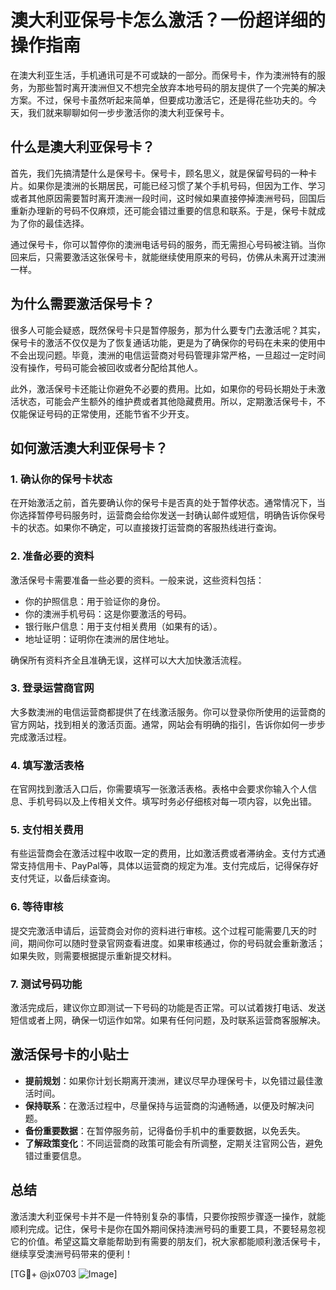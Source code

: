 # 澳大利亚保号卡怎么激活？一份超详细的操作指南

在澳大利亚生活，手机通讯可是不可或缺的一部分。而保号卡，作为澳洲特有的服务，为那些暂时离开澳洲但又不想完全放弃本地号码的朋友提供了一个完美的解决方案。不过，保号卡虽然听起来简单，但要成功激活它，还是得花些功夫的。今天，我们就来聊聊如何一步步激活你的澳大利亚保号卡。

## 什么是澳大利亚保号卡？

首先，我们先搞清楚什么是保号卡。保号卡，顾名思义，就是保留号码的一种卡片。如果你是澳洲的长期居民，可能已经习惯了某个手机号码，但因为工作、学习或者其他原因需要暂时离开澳洲一段时间，这时候如果直接停掉澳洲号码，回国后重新办理新的号码不仅麻烦，还可能会错过重要的信息和联系。于是，保号卡就成为了你的最佳选择。

通过保号卡，你可以暂停你的澳洲电话号码的服务，而无需担心号码被注销。当你回来后，只需要激活这张保号卡，就能继续使用原来的号码，仿佛从未离开过澳洲一样。

## 为什么需要激活保号卡？

很多人可能会疑惑，既然保号卡只是暂停服务，那为什么要专门去激活呢？其实，保号卡的激活不仅仅是为了恢复通话功能，更是为了确保你的号码在未来的使用中不会出现问题。毕竟，澳洲的电信运营商对号码管理非常严格，一旦超过一定时间没有操作，号码可能会被回收或者分配给其他人。

此外，激活保号卡还能让你避免不必要的费用。比如，如果你的号码长期处于未激活状态，可能会产生额外的维护费或者其他隐藏费用。所以，定期激活保号卡，不仅能保证号码的正常使用，还能节省不少开支。

## 如何激活澳大利亚保号卡？

### 1. 确认你的保号卡状态

在开始激活之前，首先要确认你的保号卡是否真的处于暂停状态。通常情况下，当你选择暂停号码服务时，运营商会给你发送一封确认邮件或短信，明确告诉你保号卡的状态。如果你不确定，可以直接拨打运营商的客服热线进行查询。

### 2. 准备必要的资料

激活保号卡需要准备一些必要的资料。一般来说，这些资料包括：

- 你的护照信息：用于验证你的身份。
- 你的澳洲手机号码：这是你要激活的号码。
- 银行账户信息：用于支付相关费用（如果有的话）。
- 地址证明：证明你在澳洲的居住地址。

确保所有资料齐全且准确无误，这样可以大大加快激活流程。

### 3. 登录运营商官网

大多数澳洲的电信运营商都提供了在线激活服务。你可以登录你所使用的运营商的官方网站，找到相关的激活页面。通常，网站会有明确的指引，告诉你如何一步步完成激活过程。

### 4. 填写激活表格

在官网找到激活入口后，你需要填写一张激活表格。表格中会要求你输入个人信息、手机号码以及上传相关文件。填写时务必仔细核对每一项内容，以免出错。

### 5. 支付相关费用

有些运营商会在激活过程中收取一定的费用，比如激活费或者滞纳金。支付方式通常支持信用卡、PayPal等，具体以运营商的规定为准。支付完成后，记得保存好支付凭证，以备后续查询。

### 6. 等待审核

提交完激活申请后，运营商会对你的资料进行审核。这个过程可能需要几天的时间，期间你可以随时登录官网查看进度。如果审核通过，你的号码就会重新激活；如果失败，则需要根据提示重新提交材料。

### 7. 测试号码功能

激活完成后，建议你立即测试一下号码的功能是否正常。可以试着拨打电话、发送短信或者上网，确保一切运作如常。如果有任何问题，及时联系运营商客服解决。

## 激活保号卡的小贴士

- **提前规划**：如果你计划长期离开澳洲，建议尽早办理保号卡，以免错过最佳激活时间。
- **保持联系**：在激活过程中，尽量保持与运营商的沟通畅通，以便及时解决问题。
- **备份重要数据**：在暂停服务前，记得备份手机中的重要数据，以免丢失。
- **了解政策变化**：不同运营商的政策可能会有所调整，定期关注官网公告，避免错过重要信息。

## 总结

激活澳大利亚保号卡并不是一件特别复杂的事情，只要你按照步骤逐一操作，就能顺利完成。记住，保号卡是你在国外期间保持澳洲号码的重要工具，不要轻易忽视它的价值。希望这篇文章能帮助到有需要的朋友们，祝大家都能顺利激活保号卡，继续享受澳洲号码带来的便利！

[TG💪+ @jx0703 ![Image](https://github.com/user-attachments/assets/dbca1d08-cadb-493c-b0ec-ad6f7a83f270)]
